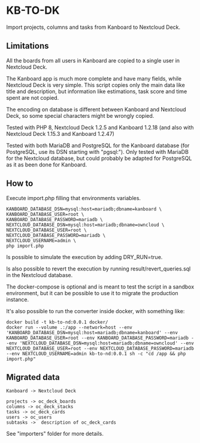 # KB-TO-DK

Import projects, columns and tasks from Kanboard to Nextcloud Deck.

## Limitations

All the boards from all users in Kanboard are copied to a single user in Nextcloud Deck.

The Kanboard app is much more complete and have many fields, while Nextcloud Deck is very simple. This script copies only the main data like title and description, but information like estimations, task score and time spent are not copied.

The encoding on database is different between Kanboard and Nextcloud Deck, so some special characters might be wrongly copied.

Tested with PHP 8, Nextcloud Deck 1.2.5 and Kanboard 1.2.18 (and also with Nextcloud Deck 1.15.3 and Kanboard 1.2.47)

Tested with both MariaDB and PostgreSQL for the Kanboard database (for PostgreSQL, use its DSN starting with "pgsql:"). Only tested with MariaDB for the Nextcloud database, but could probably be adapted for PostgreSQL as it as been done for Kanboard.

## How to

Execute import.php filling that environments variables.

```
KANBOARD_DATABASE_DSN=mysql:host=mariadb;dbname=kanboard \
KANBOARD_DATABASE_USER=root \
KANBOARD_DATABASE_PASSWORD=mariadb \
NEXTCLOUD_DATABASE_DSN=mysql:host=mariadb;dbname=owncloud \
NEXTCLOUD_DATABASE_USER=root \
NEXTCLOUD_DATABASE_PASSWORD=mariadb \
NEXTCLOUD_USERNAME=admin \
php import.php
```

Is possible to simulate the execution by adding DRY_RUN=true.

Is also possible to revert the execution by running result/revert_queries.sql in the Nextcloud database.

The docker-compose is optional and is meant to test the script in a sandbox environment, but it can be possible to use it to migrate the production instance.

It's also possible to run the converter inside docker, with something like:

```
docker build -t kb-to-nd:0.0.1 docker/
docker run --volume .:/app --network=host --env 'KANBOARD_DATABASE_DSN=mysql:host=mariadb;dbname=kanboard' --env KANBOARD_DATABASE_USER=root --env KANBOARD_DATABASE_PASSWORD=mariadb --env 'NEXTCLOUD_DATABASE_DSN=mysql:host=mariadb;dbname=owncloud' --env NEXTCLOUD_DATABASE_USER=root --env NEXTCLOUD_DATABASE_PASSWORD=mariadb --env NEXTCLOUD_USERNAME=admin kb-to-nd:0.0.1 sh -c "cd /app && php import.php"
```

## Migrated data

```
Kanboard -> Nextcloud Deck

projects -> oc_deck_boards
columns -> oc_deck_stacks
tasks -> oc_deck_cards
users -> oc_users
subtasks ->  description of oc_deck_cards
```

See "importers" folder for more details.
